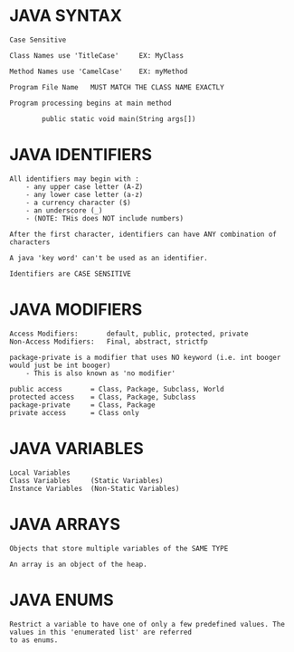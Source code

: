 # JAVA SYNTAX

    Case Sensitive

    Class Names use 'TitleCase'     EX: MyClass

    Method Names use 'CamelCase'    EX: myMethod

    Program File Name   MUST MATCH THE CLASS NAME EXACTLY

    Program processing begins at main method

            public static void main(String args[])


# JAVA IDENTIFIERS

    All identifiers may begin with :
        - any upper case letter (A-Z)
        - any lower case letter (a-z)
        - a currency character ($)
        - an underscore (_)
        - (NOTE: THis does NOT include numbers)

    After the first character, identifiers can have ANY combination of characters

    A java 'key word' can't be used as an identifier.

    Identifiers are CASE SENSITIVE


# JAVA MODIFIERS

    Access Modifiers:       default, public, protected, private
    Non-Access Modifiers:   Final, abstract, strictfp
    
    package-private is a modifier that uses NO keyword (i.e. int booger would just be int booger)
        - This is also known as 'no modifier' 
        
    public access       = Class, Package, Subclass, World
    protected access    = Class, Package, Subclass
    package-private     = Class, Package
    private access      = Class only


# JAVA VARIABLES

    Local Variables
    Class Variables     (Static Variables)
    Instance Variables  (Non-Static Variables)

# JAVA ARRAYS

    Objects that store multiple variables of the SAME TYPE

    An array is an object of the heap.

# JAVA ENUMS

    Restrict a variable to have one of only a few predefined values. The values in this 'enumerated list' are referred
    to as enums.


